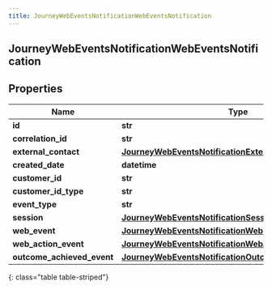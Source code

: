 ```yaml
---
title: JourneyWebEventsNotificationWebEventsNotification
---
```

## JourneyWebEventsNotificationWebEventsNotification

## Properties

|Name | Type | Description | Notes|
|------------ | ------------- | ------------- | -------------|
| **id** | **str** |  | [optional] |
| **correlation_id** | **str** |  | [optional] |
| **external_contact** | [**JourneyWebEventsNotificationExternalContact**](JourneyWebEventsNotificationExternalContact.html) |  | [optional] |
| **created_date** | **datetime** |  | [optional] |
| **customer_id** | **str** |  | [optional] |
| **customer_id_type** | **str** |  | [optional] |
| **event_type** | **str** |  | [optional] |
| **session** | [**JourneyWebEventsNotificationSession**](JourneyWebEventsNotificationSession.html) |  | [optional] |
| **web_event** | [**JourneyWebEventsNotificationWebMessage**](JourneyWebEventsNotificationWebMessage.html) |  | [optional] |
| **web_action_event** | [**JourneyWebEventsNotificationWebActionMessage**](JourneyWebEventsNotificationWebActionMessage.html) |  | [optional] |
| **outcome_achieved_event** | [**JourneyWebEventsNotificationOutcomeAchievedMessage**](JourneyWebEventsNotificationOutcomeAchievedMessage.html) |  | [optional] |
{: class="table table-striped"}


